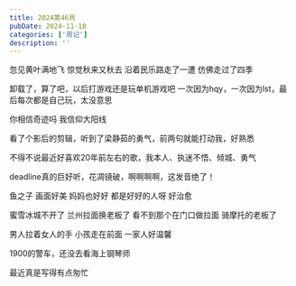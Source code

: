 ```yaml
---
title: 2024第46周
pubDate: 2024-11-18
categories: ['周记']
description: ''
---
```


忽见黄叶满地飞
惊觉秋来又秋去
沿着民乐路走了一遭 仿佛走过了四季

卸载了，算了吧，以后打游戏还是玩单机游戏吧
一次因为hqy，一次因为lst，最后每次都是自己玩，太没意思


你相信奇迹吗
我信仰大阳线


看了个影后的剪辑，听到了梁静茹的勇气，前两句就能打动我，好熟悉


不得不说最近好喜欢20年前左右的歌，我本人、执迷不悟、倾城、勇气


deadline真的巨好听，花凋镜破，啊啊啊啊，这发音绝了！


鱼之子 画面好美 妈妈也好好 都是好好的人呀 好治愈

蜜雪冰城不开了 兰州拉面换老板了 看不到那个在门口做拉面 骑摩托的老板了

男人拉着女人的手 小孩走在前面 一家人好温馨

1900的警车，还没去看海上钢琴师


最近真是写得有点匆忙
